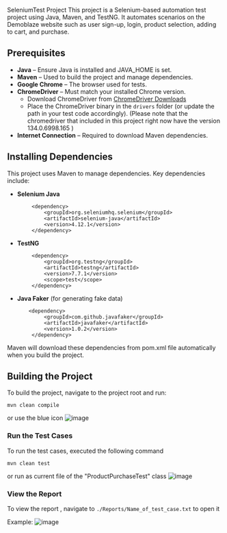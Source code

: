 SeleniumTest Project
This project is a Selenium-based automation test project using Java, Maven, and TestNG.
It automates scenarios on the Demoblaze website such as user sign-up, login, product selection, adding to cart, and purchase.


## Prerequisites

- **Java** – Ensure Java is installed and JAVA_HOME is set.
- **Maven** – Used to build the project and manage dependencies.
- **Google Chrome** – The browser used for tests.
- **ChromeDriver** – Must match your installed Chrome version.
  - Download ChromeDriver from [ChromeDriver Downloads](https://sites.google.com/chromium.org/driver/downloads)
  - Place the ChromeDriver binary in the `drivers` folder (or update the path in your test code accordingly). (Please note that the chromedriver that included in this project right now have the version 134.0.6998.165 )
- **Internet Connection** – Required to download Maven dependencies. 

## Installing Dependencies

This project uses Maven to manage dependencies. Key dependencies include:
- **Selenium Java**
```
        <dependency>
            <groupId>org.seleniumhq.selenium</groupId>
            <artifactId>selenium-java</artifactId>
            <version>4.12.1</version>
        </dependency>

```
- **TestNG**
```
        <dependency>
            <groupId>org.testng</groupId>
            <artifactId>testng</artifactId>
            <version>7.7.1</version>
            <scope>test</scope>
        </dependency>

```
- **Java Faker** (for generating fake data)
```
       <dependency>
            <groupId>com.github.javafaker</groupId>
            <artifactId>javafaker</artifactId>
            <version>1.0.2</version>
        </dependency>
```


Maven will download these dependencies from pom.xml file automatically when you build the project.

## Building the Project

To build the project, navigate to the project root and run:
```
mvn clean compile
```
or use the blue icon 
![image](https://github.com/user-attachments/assets/b251954d-9ac5-4b39-ad74-f486d95cee33)

### Run the Test Cases 

To run the test cases, executed the following command 

``` 
mvn clean test
```
or run as current file of the "ProductPurchaseTest" class
![image](https://github.com/user-attachments/assets/542eaf58-8d0c-422c-8269-93dbc5ab9b5c)

### View the Report 
To view the report , navigate to `./Reports/Name_of_test_case.txt` to open it

Example:
![image](https://i.ibb.co/pjLpYRWR/2025-04-14-222409.png)


                  
